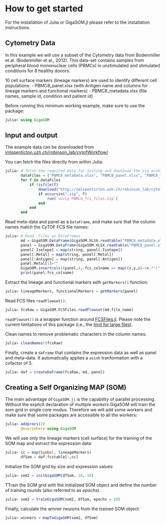 # How to get started

For the installation of Julia or GigaSOM.jl please refer to the installation instructions.

## Cytometry Data

In this example we will use a subset of the Cytometry data from Bodenmiller et al.
(Bodenmiller et al., 2012). This data-set contains samples from peripheral blood
mononuclear cells (PBMCs) in unstimulated and stimulated conditions for 8 healthy donors.

10 cell surface markers (lineage markers) are used to identify different cell populations:
    - PBMC8_panel.xlsx (with Antigen name and columns for lineage markers and functional markers)
    - PBMC8_metadata.xlsx (file names, sample id, condition and patient id)

Before running this minimum working example, make sure to use the package:

```julia
julia> using GigaSOM
```

## Input and output

The example data can be downloaded from [imlspenticton.uzh.ch/robinson_lab/cytofWorkflow/](http://imlspenticton.uzh.ch/robinson_lab/cytofWorkflow/)

You can fetch the files directly from within Julia:

```julia
julia> # fetch the required data for testing and download the zip archive and unzip it
       dataFiles = ["PBMC8_metadata.xlsx", "PBMC8_panel.xlsx", "PBMC8_fcs_files.zip"]
       for f in dataFiles
           if !isfile(f)
               download("http://imlspenticton.uzh.ch/robinson_lab/cytofWorkflow/"*f, f)
               if occursin(".zip", f)
                   run(`unzip PBMC8_fcs_files.zip`)
               end
           end
       end
```

Read meta-data and panel as a `DataFrame`, and make sure that the column names match the CyTOF
FCS file names:

```julia
julia> # Read  files as DataFrames
       md = GigaSOM.DataFrame(GigaSOM.XLSX.readtable("PBMC8_metadata.xlsx", "Sheet1")...)
       panel = GigaSOM.DataFrame(GigaSOM.XLSX.readtable("PBMC8_panel.xlsx", "Sheet1")...)
       panel[:Isotope] = map(string, panel[:Isotope])
       panel[:Metal] = map(string, panel[:Metal])
       panel[:Antigen] = map(string, panel[:Antigen])
       panel.Metal[1]=""
       GigaSOM.insertcols!(panel,4,:fcs_colname => map((x,y,z)->x.*"(".*y.*z.*")".*"Dd",panel[:Antigen],panel[:Metal],panel[:Isotope]))
       print(panel.fcs_colname)
```

Extract the lineage and functional markers with `getMarkers()` function:

```julia
julia> lineageMarkers, functionalMarkers = getMarkers(panel)
```

Read FCS files `readFlowset()`:

```julia
julia> fcsRaw = GigaSOM.FCSFiles.readFlowset(md.file_name)
```

`readFlowset()` is a wrapper function around [FCSFiles.jl](https://github.com/tlnagy/FCSFiles.jl). Please note the current limitations
of this package (i.e., the [limit for large files](https://github.com/tlnagy/FCSFiles.jl/blob/master/src/parse.jl#L20)).

Clean names to remove problematic characters in the column names:

```julia
julia> cleanNames!(fcsRaw)
```

Finally, create a `daFrame` that contains the expression data as well as panel
and meta-data. It automatically applies a `asinh` tranformation with a cofactor of 5.

```julia
julia> daf = createDaFrame(fcsRaw, md, panel)
```

## Creating a Self Organizing MAP (SOM)

The main advantage of `GigaSOM.jl` is the capability of parallel processing. Without
the explicit declaration of multiple *workers* GigaSOM will train the som grid in single core
modus. Therefore we will add some workers and make sure that some packages are accessible to
all the workers:

```julia
julia> addprocs(2)
       @everywhere using GigaSOM
```

We will use only the lineage markers (cell surface) for the training of the SOM map
and extract the expression data:

```julia
julia> cc = map(Symbol, lineageMarkers)
       dfSom = daf.fcstable[:,cc]
```

Initialize the SOM grid by size and expression values:

```julia
julia> som2 = initGigaSOM(dfSom, 10, 10)
```

TTrain the SOM grid with the initialized SOM object and define the number of training
rounds (also referred to as *epochs*).

```julia
julia> som2 = trainGigaSOM(som2, dfSom, epochs = 10)
```

Finally, calculate the winner neurons from the trained SOM object:

```julia
julia> winners = mapToGigaSOM(som2, dfSom)
```
